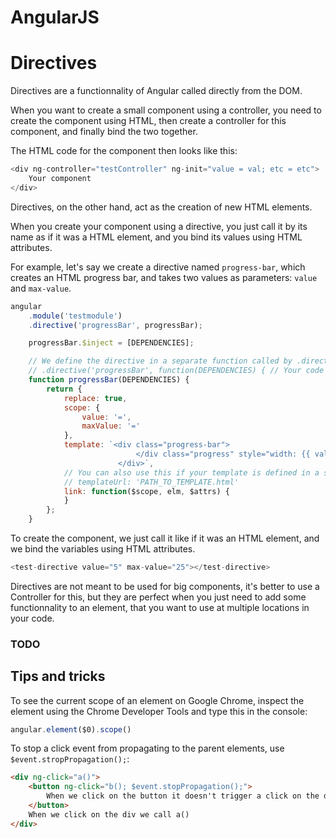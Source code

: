 # AngularJS

# Directives

Directives are a functionnality of Angular called directly from the DOM.

When you want to create a small component using a controller, you need to create the component using HTML, then create a controller for this component, and finally bind the two together.

The HTML code for the component then looks like this:

```js
<div ng-controller="testController" ng-init="value = val; etc = etc">
	Your component
</div>
```

Directives, on the other hand, act as the creation of new HTML elements.

When you create your component using a directive, you just call it by its name as if it was a HTML element, and you bind its values using HTML attributes.

For example, let's say we create a directive named `progress-bar`, which creates an HTML progress bar, and takes two values as parameters: `value` and `max-value`.

```js
angular
	.module('testmodule')
	.directive('progressBar', progressBar);

	progressBar.$inject = [DEPENDENCIES];

	// We define the directive in a separate function called by .directive(), but you can also directly declare it like this:
	// .directive('progressBar', function(DEPENDENCIES) { // Your code });
	function progressBar(DEPENDENCIES) {
		return {
			replace: true,
			scope: {
				value: '=',
				maxValue: '='
			},
			template: `<div class="progress-bar">
							</div class="progress" style="width: {{ value }}"></div>
						</div>`,
			// You can also use this if your template is defined in a separate HTML document:
			// templateUrl: 'PATH_TO_TEMPLATE.html'
			link: function($scope, elm, $attrs) {
			}
		};
	}

```

To create the component, we just call it like if it was an HTML element, and we bind the variables using HTML attributes.

```js
<test-directive value="5" max-value="25"></test-directive>
```

Directives are not meant to be used for big components, it's better to use a Controller for this, but they are perfect when you just need to add some functionnality to an element, that you want to use at multiple locations in your code.


### TODO

## Tips and tricks

To see the current scope of an element on Google Chrome, inspect the element using the Chrome Developer Tools and type this in the console:
```js
angular.element($0).scope()
```

To stop a click event from propagating to the parent elements, use `$event.stropPropagation();`:

```html
<div ng-click="a()">
	<button ng-click="b(); $event.stopPropagation();">
		When we click on the button it doesn't trigger a click on the div so we only call b()
	</button>
	When we click on the div we call a()
</div>
```
